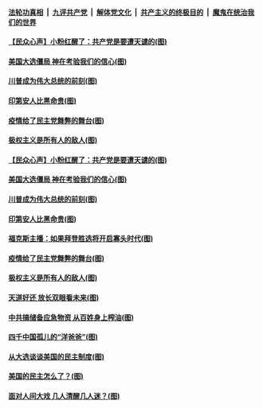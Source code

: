 ####  [法轮功真相](../../../../basic/blob/master/README.md?t=11081831) &nbsp;|&nbsp; [九评共产党](../../../../9ping.md/blob/master/README.md?t=11081831) &nbsp;|&nbsp; [解体党文化](../../../../jtdwh.md/blob/master/README.md?t=11081831)  &nbsp;|&nbsp; [共产主义的终极目的](../../../../gczydzjmd.md/blob/master/README.md?t=11081831) &nbsp;|&nbsp; [魔鬼在统治我们的世界](../../../../mgztzwmdsj.md/blob/master/README.md?t=11081831) 

#### [【民众心声】小粉红醒了：共产党是要遭天谴的(图)](../pages/p4/951468.md?t=11081831) 

#### [美国大选僵局 神在考验我们的信心(图)](../pages/p4/951824.md?t=11081831) 

#### [川普成为伟大总统的前刻(图)](../pages/p4/951784.md?t=11081831) 

#### [印第安人比黑命贵(图)](../pages/p4/951811.md?t=11081831) 

#### [疫情给了民主党舞弊的舞台(图)](../pages/p4/951820.md?t=11081831) 

#### [极权主义是所有人的敌人(图)](../pages/p4/951725.md?t=11081831) 

#### [【民众心声】小粉红醒了：共产党是要遭天谴的(图)](../pages/p4/951468.md?t=11081831) 

#### [美国大选僵局 神在考验我们的信心(图)](../pages/p4/951824.md?t=11081831) 

#### [川普成为伟大总统的前刻(图)](../pages/p4/951784.md?t=11081831) 

#### [印第安人比黑命贵(图)](../pages/p4/951811.md?t=11081831) 

#### [福克斯主播：如果拜登胜选将开启寡头时代(图)](../pages/p4/951813.md?t=11081831) 

#### [疫情给了民主党舞弊的舞台(图)](../pages/p4/951820.md?t=11081831) 



#### [极权主义是所有人的敌人(图)](../pages/p4/951725.md?t=11081831) 

#### [天道好还 放长双眼看未来(图)](../pages/p4/951718.md?t=11081831) 

#### [中共搞储备应急物资 从百姓身上榨油(图)](../pages/p4/951723.md?t=11081831) 

#### [四千中国孤儿的“洋爸爸”(图)](../pages/p4/951720.md?t=11081831) 

#### [从大选谈谈美国的民主制度(图)](../pages/p4/951715.md?t=11081831) 

#### [美国的民主怎么了？(图)](../pages/p4/951716.md?t=11081831) 


#### [面对人间大戏 几人清醒几人迷？(图)](../pages/p4/951700.md?t=11081831) 





